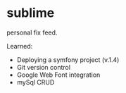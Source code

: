 sublime
=======

personal fix feed.

Learned:

- Deploying a symfony project (v.1.4)
- Git version control
- Google Web Font integration
- mySql CRUD
